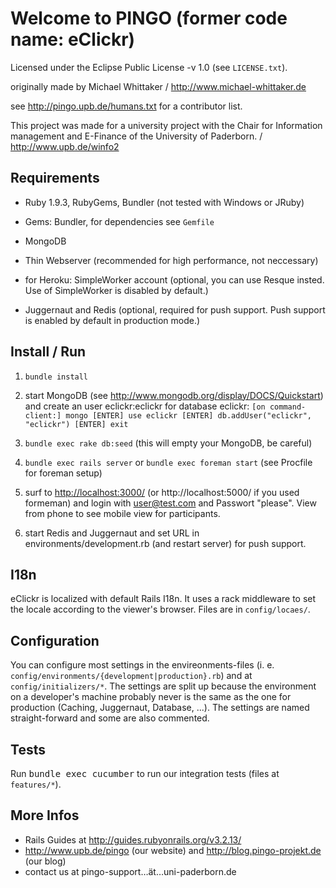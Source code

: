 Welcome to PINGO (former code name: eClickr)
=====

Licensed under the Eclipse Public License -v 1.0 (see `LICENSE.txt`).

originally made by Michael Whittaker / <http://www.michael-whittaker.de>

see <http://pingo.upb.de/humans.txt> for a contributor list.

This project was made for a university project with the Chair for Information management and E-Finance of the University of Paderborn. / <http://www.upb.de/winfo2>

Requirements
------

* Ruby 1.9.3, RubyGems, Bundler (not tested with Windows or JRuby)
* Gems: Bundler, for dependencies see `Gemfile`
* MongoDB
* Thin Webserver (recommended for high performance, not neccessary)

* for Heroku: SimpleWorker account (optional, you can use Resque insted. Use of SimpleWorker is disabled by default.)
* Juggernaut and Redis (optional, required for push support. Push support is enabled by default in production mode.)

Install / Run
---------

1. `bundle install`

2. start MongoDB (see <http://www.mongodb.org/display/DOCS/Quickstart>) and create an user eclickr:eclickr for database eclickr: `[on command-client:] mongo [ENTER] use eclickr [ENTER] db.addUser("eclickr", "eclickr") [ENTER] exit`

3. `bundle exec rake db:seed` (this will empty your MongoDB, be careful)

4. `bundle exec rails server` or `bundle exec foreman start` (see Procfile for foreman setup)

5. surf to <http://localhost:3000/> (or http://localhost:5000/ if you used formeman) and login with user@test.com and Passwort "please". View from phone to see mobile view for participants.

6. start Redis and Juggernaut and set URL in environments/development.rb (and restart server) for push support.

I18n
------

eClickr is localized with default Rails I18n. It uses a rack middleware to set the locale according to the viewer's browser. Files are in `config/locaes/`.

Configuration
--------

You can configure most settings in the envireonments-files (i. e. `config/environments/{development|production}.rb`) and at `config/initializers/*`. The settings are split up because the environment on a developer's machine probably never is the same as the one for production (Caching, Juggernaut, Database, ...). 
The settings are named straight-forward and some are also commented.


Tests
-------

Run <tt>bundle exec cucumber</tt> to run our integration tests (files at  `features/*`).

More Infos
-------

* Rails Guides at <http://guides.rubyonrails.org/v3.2.13/>
* <http://www.upb.de/pingo> (our website) and <http://blog.pingo-projekt.de> (our blog)
* contact us at pingo-support…ät…uni-paderborn.de
